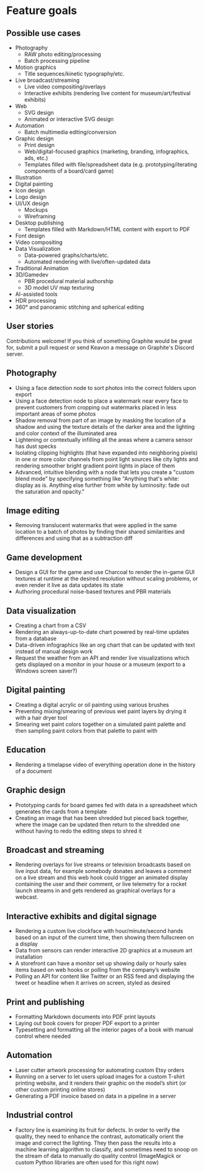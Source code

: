 # Feature goals

## Possible use cases

- Photography
	- RAW photo editing/processing
	- Batch processing pipeline
- Motion graphics
	- Title sequences/kinetic typography/etc.
- Live broadcast/streaming
	- Live video compositing/overlays
	- Interactive exhibits (rendering live content for museum/art/festival exhibits)
- Web
	- SVG design
	- Animated or interactive SVG design
- Automation
	- Batch multimedia editing/conversion
- Graphic design
	- Print design
	- Web/digital-focused graphics (marketing, branding, infographics, ads, etc.)
	- Templates filled with file/spreadsheet data (e.g. prototyping/iterating components of a board/card game)
- Illustration
- Digital painting
- Icon design
- Logo design
- UI/UX design
	- Mockups
	- Wireframing
- Desktop publishing
	- Templates filled with Markdown/HTML content with export to PDF
- Font design
- Video compositing
- Data Visualization
	- Data-powered graphs/charts/etc.
	- Automated rendering with live/often-updated data
- Traditional Animation
- 3D/Gamedev
	- PBR procedural material authorship
	- 3D model UV map texturing
- AI-assisted tools
- HDR processing
- 360° and panoramic stitching and spherical editing

## User stories

Contributions welcome! If you think of something Graphite would be great for, submit a pull request or send Keavon a message on Graphite's Discord server.

## Photography
- Using a face detection node to sort photos into the correct folders upon export
- Using a face detection node to place a watermark near every face to prevent customers from cropping out watermarks placed in less important areas of some photos
- Shadow removal from part of an image by masking the location of a shadow and using the texture details of the darker area and the lighting and color context of the illuminated area
- Lightening or contextually infilling all the areas where a camera sensor has dust specks
- Isolating clipping highlights (that have expanded into neighboring pixels) in one or more color channels from point light sources like city lights and rendering smoother bright gradient point lights in place of them
- Advanced, intuitive blending with a node that lets you create a "custom blend mode" by specifying something like "Anything that's white: display as is. Anything else further from white by luminosity: fade out the saturation and opacity."

## Image editing
- Removing translucent watermarks that were applied in the same location to a batch of photos by finding their shared similarities and differences and using that as a subtraction diff

## Game development
- Design a GUI for the game and use Charcoal to render the in-game GUI textures at runtime at the desired resolution without scaling problems, or even render it live as data updates its state
- Authoring procedural noise-based textures and PBR materials

## Data visualization
- Creating a chart from a CSV
- Rendering an always-up-to-date chart powered by real-time updates from a database
- Data-driven infographics like an org chart that can be updated with text instead of manual design work
- Request the weather from an API and render live visualizations which gets displayed on a monitor in your house or a museum (export to a Windows screen saver?)

## Digital painting
- Creating a digital acrylic or oil painting using various brushes
- Preventing mixing/smearing of previous wet paint layers by drying it with a hair dryer tool
- Smearing wet paint colors together on a simulated paint palette and then sampling paint colors from that palette to paint with

## Education
- Rendering a timelapse video of everything operation done in the history of a document

## Graphic design
- Prototyping cards for board games fed with data in a spreadsheet which generates the cards from a template
- Creating an image that has been shredded but pieced back together, where the image can be updated then return to the shredded one without having to redo the editing steps to shred it

## Broadcast and streaming
- Rendering overlays for live streams or television broadcasts based on live input data, for example somebody donates and leaves a comment on a live stream and this web hook could trigger an animated display containing the user and their comment, or live telemetry for a rocket launch streams in and gets rendered as graphical overlays for a webcast.

## Interactive exhibits and digital signage
- Rendering a custom live clockface with hour/minute/second hands based on an input of the current time, then showing them fullscreen on a display
- Data from sensors can render interactive 2D graphics at a museum art installation
- A storefront can have a monitor set up showing daily or hourly sales items based on web hooks or polling from the company’s website
- Polling an API for content like Twitter or an RSS feed and displaying the tweet or headline when it arrives on screen, styled as desired

## Print and publishing
- Formatting Markdown documents into PDF print layouts
- Laying out book covers for proper PDF export to a printer
- Typesetting and formatting all the interior pages of a book with manual control where needed

## Automation
- Laser cutter artwork processing for automating custom Etsy orders
- Running on a server to let users upload images for a custom T-shirt printing website, and it renders their graphic on the model’s shirt (or other custom printing online stores)
- Generating a PDF invoice based on data in a pipeline in a server

## Industrial control
- Factory line is examining its fruit for defects. In order to verify the quality, they need to enhance the contrast, automatically orient the image and correct the lighting. They then pass the results into a machine learning algorithm to classify, and sometimes need to snoop on the stream of data to manually do quality control (ImageMagick or custom Python libraries are often used for this right now)